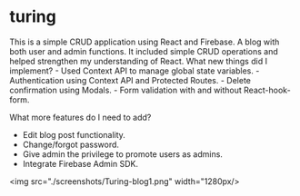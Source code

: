 # turing

<p>This is a simple CRUD application using React and Firebase. A blog with both user and admin functions. 
 It included simple CRUD operations and helped strengthen my understanding of React.
What new things did I implement?
- Used Context API to manage global state variables.
- Authentication using Context API and Protected Routes.
- Delete confirmation using Modals.
- Form validation with and without React-hook-form.
 
What more features do I need to add?
- Edit blog post functionality.
- Change/forgot password.
- Give admin the privilege to promote users as admins.
- Integrate Firebase Admin SDK. </p>
 
 <img src="./screenshots/Turing-blog1.png" width="1280px/>
